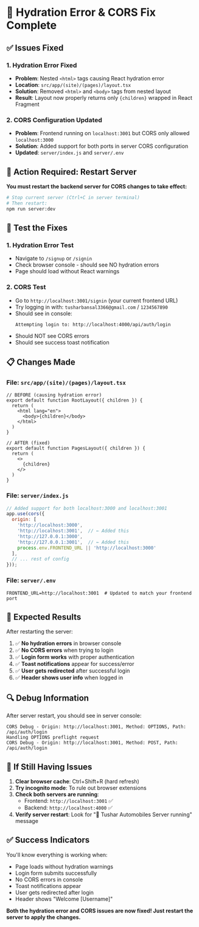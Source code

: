# 🔧 Hydration Error & CORS Fix Complete

## ✅ **Issues Fixed**

### 1. **Hydration Error Fixed**
- **Problem**: Nested `<html>` tags causing React hydration error
- **Location**: `src/app/(site)/(pages)/layout.tsx`
- **Solution**: Removed `<html>` and `<body>` tags from nested layout
- **Result**: Layout now properly returns only `{children}` wrapped in React Fragment

### 2. **CORS Configuration Updated**
- **Problem**: Frontend running on `localhost:3001` but CORS only allowed `localhost:3000`
- **Solution**: Added support for both ports in server CORS configuration
- **Updated**: `server/index.js` and `server/.env`

## 🔄 **Action Required: Restart Server**

**You must restart the backend server for CORS changes to take effect:**

```bash
# Stop current server (Ctrl+C in server terminal)
# Then restart:
npm run server:dev
```

## 🧪 **Test the Fixes**

### 1. **Hydration Error Test**
- Navigate to `/signup` or `/signin`
- Check browser console - should see NO hydration errors
- Page should load without React warnings

### 2. **CORS Test**
- Go to `http://localhost:3001/signin` (your current frontend URL)
- Try logging in with: `tusharbansal3366@gmail.com` / `1234567890`
- Should see in console:
  ```
  Attempting login to: http://localhost:4000/api/auth/login
  ```
- Should NOT see CORS errors
- Should see success toast notification

## 📋 **Changes Made**

### File: `src/app/(site)/(pages)/layout.tsx`
```tsx
// BEFORE (causing hydration error)
export default function RootLayout({ children }) {
  return (
    <html lang="en">
      <body>{children}</body>
    </html>
  )
}

// AFTER (fixed)
export default function PagesLayout({ children }) {
  return (
    <>
      {children}
    </>
  )
}
```

### File: `server/index.js`
```javascript
// Added support for both localhost:3000 and localhost:3001
app.use(cors({
  origin: [
    'http://localhost:3000',
    'http://localhost:3001',  // ← Added this
    'http://127.0.0.1:3000',
    'http://127.0.0.1:3001',  // ← Added this
    process.env.FRONTEND_URL || 'http://localhost:3000'
  ],
  // ... rest of config
}));
```

### File: `server/.env`
```env
FRONTEND_URL=http://localhost:3001  # Updated to match your frontend port
```

## 🎯 **Expected Results**

After restarting the server:

1. ✅ **No hydration errors** in browser console
2. ✅ **No CORS errors** when trying to login
3. ✅ **Login form works** with proper authentication
4. ✅ **Toast notifications** appear for success/error
5. ✅ **User gets redirected** after successful login
6. ✅ **Header shows user info** when logged in

## 🔍 **Debug Information**

After server restart, you should see in server console:
```
CORS Debug - Origin: http://localhost:3001, Method: OPTIONS, Path: /api/auth/login
Handling OPTIONS preflight request
CORS Debug - Origin: http://localhost:3001, Method: POST, Path: /api/auth/login
```

## 🚨 **If Still Having Issues**

1. **Clear browser cache**: Ctrl+Shift+R (hard refresh)
2. **Try incognito mode**: To rule out browser extensions
3. **Check both servers are running**:
   - Frontend: `http://localhost:3001` ✅
   - Backend: `http://localhost:4000` ✅
4. **Verify server restart**: Look for "🚗 Tushar Automobiles Server running" message

## ✅ **Success Indicators**

You'll know everything is working when:
- Page loads without hydration warnings
- Login form submits successfully
- No CORS errors in console
- Toast notifications appear
- User gets redirected after login
- Header shows "Welcome [Username]"

**Both the hydration error and CORS issues are now fixed! Just restart the server to apply the changes.**
